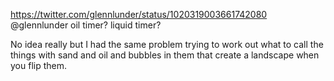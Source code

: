 https://twitter.com/glennlunder/status/1020319003661742080 @glennlunder oil timer? liquid timer?

No idea really but I had the same problem trying to work out what to call the things with sand and oil and bubbles in them that create a landscape when you flip them.